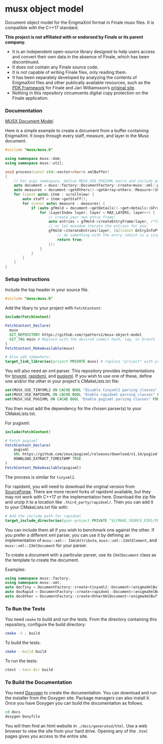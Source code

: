 # musx object model

Document object model for the EnigmaXml format in Finale musx files. It is compatible with the C++17 standard.

**This project is not affiliated with or endorsed by Finale or its parent company.**

- It is an independent open-source library designed to help users access and convert their own data in the absence of Finale, which has been discontinued.
- It does not contain any Finale source code.
- It is not capable of writing Finale files, only reading them.
- It has been separately developed by analyzing the contents of EnigmaXml files and other publically available resources, such as the [PDK Framework](https://pdk.finalelua.com/) for Finale and Jari Williamsson’s [original site](https://www.finaletips.nu/frameworkref/index.html).
- Nothing in this repository circumvents digital copy protection on the Finale application.

### Documentation

[MUSX Document Model](https://rpatters1.github.io/musxdom/)

Here is a simple example to create a document from a buffer containing EnigmaXml. It loops through every staff, measure, and layer in the Musx document.

```cpp
#include "musx/musx.h"

using namespace musx::dom;
using namespace musx::util;

void process(const std::vector<char>& xmlBuffer)
{
    // For pugi namespace, define MUSX_USE_PUGIXML macro and include pugixml in your project. (See below.)
    auto document = musx::factory::DocumentFactory::create<musx::xml::pugi::Document>(xmlBuffer);
    auto measures = document->getOthers()->getArray<others::Measure>(SCORE_PARTID);
    for (const auto& item : scrollView) {
        auto staff = item->getStaff();
        for (const auto& measure : measures) {
            if (auto gfHold = document->getDetails()->get<details::GFrameHold>(SCORE_PARTID, staff->getCmper(), measure->getCmper())) {
                for (LayerIndex layer; layer < MAX_LAYERS; layer++) {
                    // create your own entry frame:
                    auto entries = gfHold->createEntryFrame(layer, /*forWrittenPitch*/ false);
                    // or let musxdom iterate the entries for you:
                    gfHold->iterateEntries(layer, [&](const EntryInfoPtr& entryInfo) -> bool {
                        // do something with the entry (which is a single note, a chord, or a rest)
                        return true;
                    });
                }
            }
        }
    }
}
```

### Setup Instructions

Include the top header in your source file.

```cpp
#include "musx/musx.h"
```

Add the libary to your project with `FetchContent`:

```cmake
include(FetchContent)

FetchContent_Declare(
  musx
  GIT_REPOSITORY https://github.com/rpatters1/musx-object-model
  GIT_TAG main # Replace with the desired commit hash, tag, or branch
)
FetchContent_MakeAvailable(musx)

# Also add somewhere:
target_link_libraries(project PRIVATE musx) # replace "project" with your actual project name
```

You will also need an xml parser. This repository provides implementations for [tinyxml](https://github.com/leethomason/tinyxml2), [rapidxml](https://rapidxml.sourceforge.net/), and [pugixml](https://github.com/zeux/pugixml). If you wish to use one of these, define one and/or the other in your project's CMakeLists.txt file:

```cmake
set(MUSX_USE_TINYXML2 ON CACHE BOOL "Disable tinyxml2 parsing classes" FORCE)
set(MUSX_USE_RAPIDXML ON CACHE BOOL "Enable rapidxml parsing classes" FORCE)
set(MUSX_USE_PUGIXML ON CACHE BOOL "Enable pugixml parsing classes" FORCE)
```

You then must add the dependency for the chosen parser(s) to your CMakeLists.txt.

For pugixml:

```cmake
include(FetchContent)

# Fetch pugixml
FetchContent_Declare(
    pugixml
    URL https://github.com/zeux/pugixml/releases/download/v1.14/pugixml-1.14.tar.gz
    DOWNLOAD_EXTRACT_TIMESTAMP TRUE
)
FetchContent_MakeAvailable(pugixml)
```

The process is similar for `tinyxml2`.

For rapidxml, you will need to download the original version from [SourceForge](https://rapidxml.sourceforge.net/). There are more recent forks of rapidxml available, but they may not work with C++17 or the implementation here. Download the zip file and unzip it to a location like `.third_party/rapidxml/`. Then you can add it to your CMakeLists.txt file with:

```cmake
# Add the include path for rapidxml
target_include_directories(your-project PRIVATE "${CMAKE_SOURCE_DIR}/third_party/rapidxml")
```

You can include them all if you wish to benchmark one against the other. If you prefer a different xml parser, you can use it by defining an implementation of `musx::xml:: IXmlAttribute`, `musx::xml::IXmlElement`, and `musx::xml::IXmlDocument` for your parser.

To create a document with a particular parser, use its `IXmlDocument` class as the template to create the document.

Examples:

```cpp
using namespace musx::factory;
using namespace musx::xml;
auto docTiny = DocumentFactory::create<tinyxml2::Document>(enigmaXmlBuffer); // to use tinyxml2;
auto docRapid = DocumentFactory::create<rapidxml::Document>(enigmaXmlBuffer); // to use rapidxml;
auto docOther = DocumentFactory::create<OtherXmlDocument>(enigmaXmlBuffer); // to use a different xml parser
```

### To Run the Tests

You need `cmake` to build and run the tests. From the directory containing this repository, configure the build directory:

```bash
cmake -S . build
```

To build the tests:

```bash
cmake --build build
```

To run the tests:

```bash
ctest --test-dir build
```

### To Build the Documentation

You need [Doxygen](https://doxygen.nl/index.html) to create the documentation. You can download and run the installer from the Doxygen site. Package managers can also install it. Once you have Doxygen you can build the documentation as follows.

```bash
cd docs
doxygen Doxyfile
```

You will then find an html website in `./docs/generated/html`. Use a web browser to view the site from your hard drive. Opening any of the `.html` pages gives you access to the entire site.
